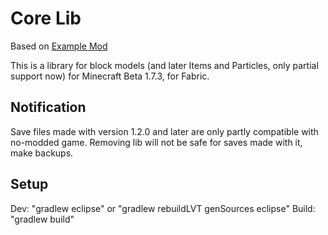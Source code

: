 # Core Lib
Based on [Example Mod](https://github.com/minecraft-cursed-legacy/Example-Mod)

This is a library for block models (and later Items and Particles, only partial support now) for Minecraft Beta 1.7.3, for Fabric.

## Notification
Save files made with version 1.2.0 and later are only partly compatible with no-modded game. Removing lib will not be safe for saves made with it, make backups.

## Setup
Dev: "gradlew eclipse" or "gradlew rebuildLVT genSources eclipse"
Build: "gradlew build"